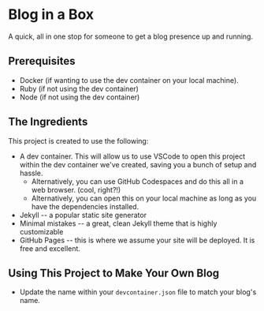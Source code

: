 # Blog in a Box

A quick, all in one stop for someone to get a blog presence up and running.

## Prerequisites

* Docker (if wanting to use the dev container on your local machine). 
* Ruby (if not using the dev container)
* Node (if not using the dev container)

## The Ingredients

This project is created to use the following:

* A dev container. This will allow us to use VSCode to open this project within the dev container we've created, saving you a bunch of setup and hassle.
    * Alternatively, you can use GitHub Codespaces and do this all in a web browser. (cool, right?!)
    * Alternatively, you can open this on your local machine as long as you have the dependencies installed.
* Jekyll -- a popular static site generator
* Minimal mistakes -- a great, clean Jekyll theme that is highly customizable
* GitHub Pages -- this is where we assume your site will be deployed. It is free and excellent.

## Using This Project to Make Your Own Blog

* Update the name within your `devcontainer.json` file to match your blog's name.
